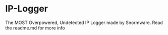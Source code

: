 # IP-Logger
The MOST Overpowered, Undetected IP Logger made by Snormware. Read the readme.md for more info 

